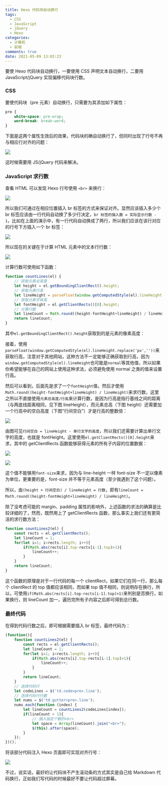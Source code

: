 ```yaml
---
title: Hexo 代码块自动换行
tags:
  - CSS
  - JavaScript
  - jQuery
  - Hexo
categories:
  - 计算机
  - 前端
comments: true
date: 2021-05-09 13:03:23
---
```


要使 Hexo 代码块自动换行，一要使用 CSS 声明文本自动换行，二要用 JavaScript/jQuery 实现偏移代码块行数。

<!-- more -->

### CSS

要使代码块（pre 元素）自动换行，只需要为其添加如下属性：

```CSS
pre {
    white-space: pre-wrap;
    word-break: break-word;
}
```

下面是这两个属性生效后的效果，代码块的确自动换行了，但同时出现了行号不再与相应行对齐的问题：

![](res/Hexo-代码块自动换行/2021-05-09-10-37-24.png)

这时候需要用 JS/jQuery 代码来解决。

### JavaScript 求行数

查看 HTML 可以发现 Hexo 行号使用 `<br>` 来换行：

![](res/Hexo-代码块自动换行/2021-05-09-10-43-48.png)

所以我们可通过在相应位置插入 br 标签的方式来保证对齐。显然应该插入多少个 br 标签应该由一行代码自动换了多少行决定，`br 标签的插入数 = 实际显示行数 - 1`，比如在上面的演示中，有一行代码自动换成了两行，所以我们应该在该行对应的行号下方插入一个 br 标签：

![](res/Hexo-代码块自动换行/2021-05-09-10-53-19.png)

所以现在的关键在于计算 HTML 元素中的文本行行数：

![](res/Hexo-代码块自动换行/2021-05-09-10-54-38.png)

计算行数可使用如下函数：

```JavaScript
function countLines(el) {
    // 获取元素总高度
    let height = el.getBoundingClientRect().height;
    // 获取元素行高
    let lineHeight = parseFloat(window.getComputedStyle(el).lineHeight.replace('px',''));
    // 获取元素字体高
    let fontHeight = el.getClientRects()[0].height;
    // 计算行数
    let lineCount = Math.round((height-fontHeight+lineHeight) / lineHeight);
    return lineCount;
}
```

其中`el.getBoundingClientRect().height`获取到的是元素的像素高度：

接着，使用`parseFloat(window.getComputedStyle(el).lineHeight.replace('px',''))`来获取行高，注意对于其他网站，这种方法不一定能够正确获取到行高，因为`window.getComputedStyle(el).lineHeight`也可能是`normal`等其他值，所以如果你希望能够在自己的网站上使用这种求法，必须避免使用 normal 之类的值来设置行高。

然后可以看到，后面先是求了一个`fontHeight`值，然后才使用`Math.round((height-fontHeight+lineHeight) / lineHeight)`来求行数，这里之所以不直接使用`元素总高度/行高`来计算行数，是因为行高是指行基线之间的距离（与两底线距离相同，见下图 lineHeight），而元素总高（下图 height）还需要加一个行高中的空白高度（下图“行间空白”）才是行高的整数倍：

![](res/Hexo-代码块自动换行/countLine.png)

由图可见`行间空白 = lineHeight - 单行文字的高度`，所以我们还需要计算出单行文字的高度，也就是 fontHeight。这里使用`el.getClientRects()[0].height`来求，其中的 getClientRects 函数能够获得元素的所有子内容的位置数据：

![](res/Hexo-代码块自动换行/2021-05-09-11-59-55.png)

![](res/Hexo-代码块自动换行/2021-05-09-11-57-57.png)

这个值不能够用`font-size`来求，因为与 line-height 一样 font-size 不一定以像素为单位，更重要的是，font-size 并不等于元素高度（至少我遇到了这个问题）。

所以，由`(height + 行间空白) / lineHeight = 行数`，即有`lineCount = Math.round((height-fontHeight+lineHeight) / lineHeight)`。

除了没考虑可能的 margin、padding 属性的影响外，上述函数的求法的确算是比较详细的了，然而，既然用上了 getClientRects 函数，那么事实上我们还有更简洁的求行数方法：

```JavaScript
function countLines2(el) {
    const rects = el.getClientRects();
    let lineCount = 1;
    for(let i=1; i<rects.length; i++){
        if(Math.abs(rects[i].top-rects[i-1].top)>1){
            lineCount++;
        }
    }
    return lineCount;
}
```

这个函数的原理是对于一行代码的每一个 clientRect，如果它们在同一行，那么每个 clientRect 的 top 值都应该相同，而如果 top 值不相同，则说明存在换行，所以，可使用`if(Math.abs(rects[i].top-rects[i-1].top)>1)`来判别是否换行，如果换行，则 lineCount 加一，遍历完所有子内容之后即可得到总行数。

### 最终代码

在得到代码行数之后，即可根据需要插入 br 标签，最终代码为：

```JavaScript
(function(){
    function countLines2(el) {
        const rects = el.getClientRects();
        let lineCount = 1;
        for(let i=1; i<rects.length; i++){
            if(Math.abs(rects[i].top-rects[i-1].top)>1){
                lineCount++;
            }
        }
        return lineCount;
    }
    // 选择代码行
    let codeLines = $('td.code>pre>.line');
    // 选择代码行行数
    let nums = $('td.gutter>pre>.line');
    nums.each(function (index) {
        let lineCount = countLines2(codeLines[index]);
        if(lineCount > 1){
            // 插入指定个数的<br>
            let space = Array(lineCount).join("<br>");
            $(this).after(space);
        }
    });
})();
```

将该部分代码注入 Hexo 页面即可实现对齐行号：

![](res/Hexo-代码块自动换行/2021-05-09-12-58-00.png)

不过，说实话，最好的让代码块不产生滚动条的方式其实是自己给 Markdown 代码换行，正如我们写代码的时候最好不要让代码超过屏幕。